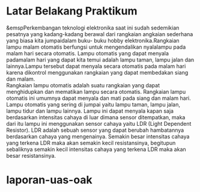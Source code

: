# Latar Belakang Praktikum
&emspPerkembangan teknologi elektronika saat ini sudah sedemikian pesatnya yang kadang-kadang berawal dari rangkaian angkaian sederhana yang biasa kita jumpaidalam buku- buku hobby elektronika.Rangkaian lampu malam otomatis berfungsi untuk mengendalikan nyalalampu pada malam hari secara otomatis. Lampu otomatis yang dapat menyala padamalam hari yang dapat kita temui adalah lampu taman, lampu jalan dan lainnya.Lampu tersebut dapat menyala secara otomatis pada malam hari karena dikontrol menggunakan rangkaian yang dapat membedakan siang dan malam. <br />
Rangkaian lampu otomatis adalah suatu rangkaian yang dapat menghidupkan dan mematikan lampu secara otomatis. Rangkaian lampu otomatis ini umumnya dapat menyala dan mati pada siang dan malam hari. Lampu otomatis yang sering di jumpai yaitu lampu taman, lampu jalan, lampu tidur dan lampu lainnya. Lampu ini dapat menyala kapan saja berdasarkan intensitas cahaya di luar dimana sensor ditempatkan, maka dari itu lampu ini menggunakan sensor cahaya yaitu LDR (Light Dependent Resistor). LDR adalah sebuah sensor yang dapat berubah hambatannya berdasarkan cahaya yang mengenainya. Semakin besar intensitas cahaya yang terkena LDR maka akan semakin kecil resistansinya, begitupun sebaliknya semakin kecil intensitas cahaya yang terkena LDR maka akan besar resistansinya.

# laporan-uas-oak
